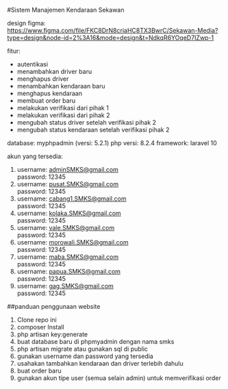 #Sistem Manajemen Kendaraan Sekawan

design figma: https://www.figma.com/file/FKC8DrN8criaHC8TX3BwrC/Sekawan-Media?type=design&node-id=2%3A16&mode=design&t=NdkqR6YOqeD7IZwp-1

fitur:
+ autentikasi
+ menambahkan driver baru
+ menghapus driver
+ menambahkan kendaraan baru
+ menghapus kendaraan
+ membuat order baru
+ melakukan verifikasi dari pihak 1
+ melakukan verifikasi dari pihak 2
+ mengubah status driver setelah verifikasi pihak 2
+ mengubah status kendaraan setelah verifikasi pihak 2

database: myphpadmin (versi: 5.2.1)
php versi: 8.2.4
framework: laravel 10

akun yang tersedia:
1. username: adminSMKS@gmail.com<br>password: 12345
2. username: pusat.SMKS@gmail.com<br>password: 12345
3. username: cabang1.SMKS@gmail.com<br>password: 12345
4. username: kolaka.SMKS@gmail.com<br>password: 12345
5. username: vale.SMKS@gmail.com<br>password: 12345
6. username: morowali.SMKS@gmail.com<br>password: 12345
7. username: maba.SMKS@gmail.com<br>password: 12345
8. username: papua.SMKS@gmail.com<br>password: 12345
9. username: gag.SMKS@gmail.com<br>password: 12345

##panduan penggunaan website
1. Clone repo ini
2. composer Install
3. php artisan key:generate
4. buat database baru di phpmyadmin dengan nama smks
5. php artisan migrate atau gunakan sql di public 
6. gunakan username dan password yang tersedia
7. usahakan tambahkan kendaraan dan driver terlebih dahulu
8. buat order baru
9. gunakan akun tipe user (semua selain admin) untuk memverifikasi order


